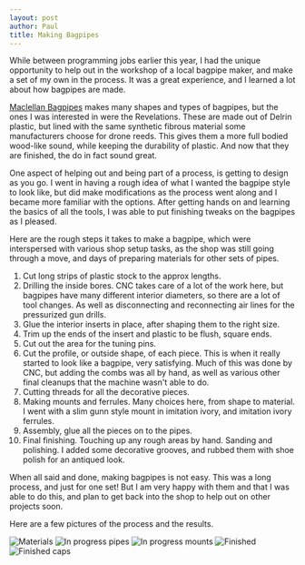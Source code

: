```yaml
---
layout: post
author: Paul
title: Making Bagpipes
---
```


While between programming jobs earlier this year,
I had the unique opportunity to help out in the workshop of a local bagpipe maker, and make a set of my own in the process.
It was a great experience, and I learned a lot about how bagpipes are made.

[Maclellan Bagpipes](https://www.maclellanbagpipes.com) makes many shapes and types of bagpipes, but the ones I was interested in were the Revelations.
These are made out of Delrin plastic, but lined with the same synthetic fibrous material some manufacturers choose for drone reeds.
This gives them a more full bodied wood-like sound, while keeping the durability of plastic.
And now that they are finished, the do in fact sound great.

One aspect of helping out and being part of a process, is getting to design as you go.
I went in having a rough idea of what I wanted the bagpipe style to look like, but did make modifications as the process went along and I became more familiar with the options.
After getting hands on and learning the basics of all the tools, I was able to put finishing tweaks on the bagpipes as I pleased.

Here are the rough steps it takes to make a bagpipe, which were interspersed with various shop setup tasks, as the shop was still going through a move, and days of preparing materials for other sets of pipes.

1. Cut long strips of plastic stock to the approx lengths.
2. Drilling the inside bores. CNC takes care of a lot of the work here, but bagpipes have many different interior diameters, so there are a lot of tool changes. As well as disconnecting and reconnecting air lines for the pressurized gun drills. 
3. Glue the interior inserts in place, after shaping them to the right size.
4. Trim up the ends of the insert and plastic to be flush, square ends. 
5. Cut out the area for the tuning pins.
6. Cut the profile, or outside shape, of each piece. This is when it really started to look like a bagpipe, very satisfying. Much of this was done by CNC, but adding the combs was all by hand, as well as various other final cleanups that the machine wasn't able to do. 
7. Cutting threads for all the decorative pieces.
8. Making mounts and ferrules. Many choices here, from shape to material. I went with a slim gunn style mount in imitation ivory, and imitation ivory ferrules.
9. Assembly, glue all the pieces on to the pipes. 
10. Final finishing. Touching up any rough areas by hand. Sanding and polishing. I added some decorative grooves, and rubbed them with shoe polish for an antiqued look.

When all said and done, making bagpipes is not easy. This was a long process, and just for one set!
But I am very happy with them and that I was able to do this, and plan to get back into the shop to help out on other projects soon.

Here are a few pictures of the process and the results.

![Materials](/assets/images/revelation/IMG_0234.png)
![In progress pipes](/assets/images/revelation/IMG_0262.png)
![In progress mounts](/assets/images/revelation/IMG_0265.png)
![Finished](/assets/images/revelation/IMG_0269.png)
![Finished caps](/assets/images/revelation/IMG_0273.png)

